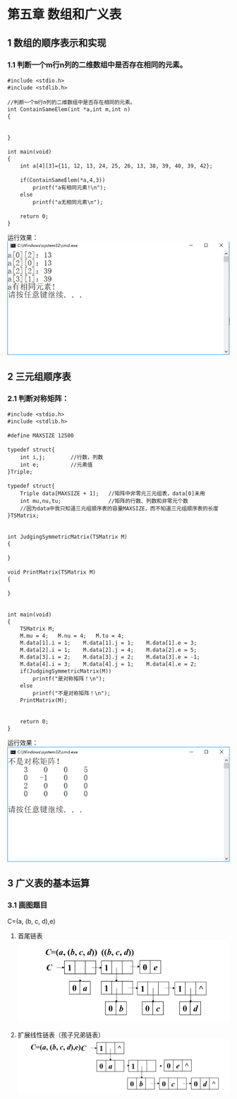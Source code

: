 # 第五章 数组和广义表  
## 1 数组的顺序表示和实现    
### 1.1 判断一个m行n列的二维数组中是否存在相同的元素。  

```shell
#include <stdio.h>
#include <stdlib.h>

//判断一个m行n列的二维数组中是否存在相同的元素。
int ContainSameElem(int *a,int m,int n)
{
  
  
}

int main(void)
{
    int a[4][3]={11, 12, 13, 24, 25, 26, 13, 38, 39, 40, 39, 42};

    if(ContainSameElem(*a,4,3))
        printf("a有相同元素!\n");
    else 
        printf("a无相同元素\n");

    return 0;
}
```
运行效果：   
![5-1](./img/5-1.png)  


## 2 三元组顺序表  

### 2.1 判断对称矩阵：  
```shell
#include <stdio.h>
#include <stdlib.h>

#define MAXSIZE 12500

typedef struct{
	int i,j;		//行数，列数
	int e;			//元素值
}Triple;

typedef struct{
	Triple data[MAXSIZE + 1];	//矩阵中非零元三元组表，data[0]未用
	int mu,nu,tu;				//矩阵的行数、列数和非零元个数
	//因为data中我只知道三元组顺序表的容量MAXSIZE，而不知道三元组顺序表的长度
}TSMatrix;


int JudgingSymmetricMatrix(TSMatrix M)
{
 
}

void PrintMatrix(TSMatrix M)
{
   
}


int main(void)
{
    TSMatrix M;
	M.mu = 4;	M.nu = 4;	M.tu = 4;
	M.data[1].i = 1;	M.data[1].j = 1;	M.data[1].e = 3;
	M.data[2].i = 1;	M.data[2].j = 4;	M.data[2].e = 5;
	M.data[3].i = 2;	M.data[3].j = 2;	M.data[3].e = -1;
	M.data[4].i = 3;	M.data[4].j = 1;	M.data[4].e = 2;
    if(JudgingSymmetricMatrix(M))
        printf("是对称矩阵！\n");
    else
        printf("不是对称矩阵！\n");
    PrintMatrix(M);


	return 0;
}
```
运行效果：  
![5-2](./img/5-2.png)  

## 3 广义表的基本运算  

### 3.1 画图题目  
C=(a, (b, c, d),e)     
1. 首尾链表    
![5-3](./img/5-3.png)  

2. 扩展线性链表（孩子兄弟链表）   
![5-4](./img/5-4.png)  






